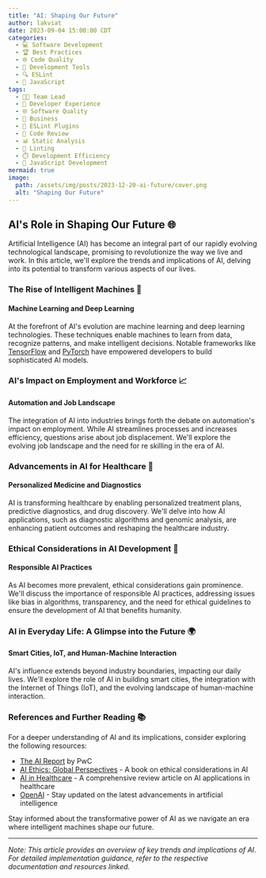 ```yaml
---
title: "AI: Shaping Our Future"
author: lakviat
date: 2023-09-04 15:00:00 CDT
categories:
  - 💻 Software Development
  - 🏆 Best Practices
  - 🌐 Code Quality
  - 🧰 Development Tools
  - 🔍 ESLint
  - 🚀 JavaScript
tags:
  - 👩‍💻 Team Lead
  - 🚀 Developer Experience
  - 🌐 Software Quality
  - 🏢 Business
  - 📝 ESLint Plugins
  - 🤝 Code Review
  - 📊 Static Analysis
  - 🧹 Linting
  - ⏱️ Development Efficiency
  - 🚀 JavaScript Development
mermaid: true
image:
  path: /assets/img/posts/2023-12-20-ai-future/cover.png
  alt: "Shaping Our Future"
---
```


## AI's Role in Shaping Our Future 🌐

Artificial Intelligence (AI) has become an integral part of our rapidly evolving technological landscape, promising to revolutionize the way we live and work. In this article, we'll explore the trends and implications of AI, delving into its potential to transform various aspects of our lives.

### The Rise of Intelligent Machines 🤖

#### Machine Learning and Deep Learning

At the forefront of AI's evolution are machine learning and deep learning technologies. These techniques enable machines to learn from data, recognize patterns, and make intelligent decisions. Notable frameworks like [TensorFlow](https://www.tensorflow.org/) and [PyTorch](https://pytorch.org/) have empowered developers to build sophisticated AI models.

### AI's Impact on Employment and Workforce 📈

#### Automation and Job Landscape

The integration of AI into industries brings forth the debate on automation's impact on employment. While AI streamlines processes and increases efficiency, questions arise about job displacement. We'll explore the evolving job landscape and the need for re skilling in the era of AI.

### Advancements in AI for Healthcare 🏥

#### Personalized Medicine and Diagnostics

AI is transforming healthcare by enabling personalized treatment plans, predictive diagnostics, and drug discovery. We'll delve into how AI applications, such as diagnostic algorithms and genomic analysis, are enhancing patient outcomes and reshaping the healthcare industry.

### Ethical Considerations in AI Development 🤔

#### Responsible AI Practices

As AI becomes more prevalent, ethical considerations gain prominence. We'll discuss the importance of responsible AI practices, addressing issues like bias in algorithms, transparency, and the need for ethical guidelines to ensure the development of AI that benefits humanity.

### AI in Everyday Life: A Glimpse into the Future 🌍

#### Smart Cities, IoT, and Human-Machine Interaction

AI's influence extends beyond industry boundaries, impacting our daily lives. We'll explore the role of AI in building smart cities, the integration with the Internet of Things (IoT), and the evolving landscape of human-machine interaction.

### References and Further Reading 📚

For a deeper understanding of AI and its implications, consider exploring the following resources:

- [The AI Report](https://www.pwc.com/us/en/services/consulting/library/artificial-intelligence.html) by PwC
- [AI Ethics: Global Perspectives](https://www.cambridge.org/aiethics) - A book on ethical considerations in AI
- [AI in Healthcare](https://www.ncbi.nlm.nih.gov/pmc/articles/PMC6369195/) - A comprehensive review article on AI applications in healthcare
- [OpenAI](https://www.openai.com/) - Stay updated on the latest advancements in artificial intelligence

Stay informed about the transformative power of AI as we navigate an era where intelligent machines shape our future.

---

*Note: This article provides an overview of key trends and implications of AI. For detailed implementation guidance, refer to the respective documentation and resources linked.*
